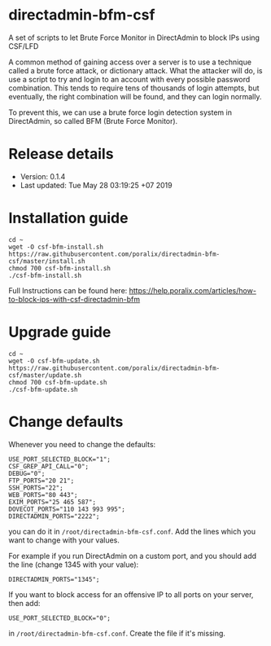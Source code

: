 # directadmin-bfm-csf

A set of scripts to let Brute Force Monitor in DirectAdmin to block IPs using CSF/LFD

A common method of gaining access over a server is to use a technique called a brute force attack, or dictionary attack. What the attacker will do, is use a script to try and login to an account with every possible password combination. This tends to require tens of thousands of login attempts, but eventually, the right combination will be found, and they can login normally.

To prevent this, we can use a brute force login detection system in DirectAdmin, so called BFM (Brute Force Monitor).

# Release details

- Version: 0.1.4
- Last updated: Tue May 28 03:19:25 +07 2019

# Installation guide

```
cd ~
wget -O csf-bfm-install.sh https://raw.githubusercontent.com/poralix/directadmin-bfm-csf/master/install.sh
chmod 700 csf-bfm-install.sh
./csf-bfm-install.sh
```

Full Instructions can be found here: https://help.poralix.com/articles/how-to-block-ips-with-csf-directadmin-bfm

# Upgrade guide

```
cd ~
wget -O csf-bfm-update.sh https://raw.githubusercontent.com/poralix/directadmin-bfm-csf/master/update.sh
chmod 700 csf-bfm-update.sh
./csf-bfm-update.sh
```

# Change defaults

Whenever you need to change the defaults:


```
USE_PORT_SELECTED_BLOCK="1";
CSF_GREP_API_CALL="0";
DEBUG="0";
FTP_PORTS="20 21";
SSH_PORTS="22";
WEB_PORTS="80 443";
EXIM_PORTS="25 465 587";
DOVECOT_PORTS="110 143 993 995";
DIRECTADMIN_PORTS="2222";
```

you can do it in `/root/directadmin-bfm-csf.conf`. Add the lines which you want to change with your values.

For example if you run DirectAdmin on a custom port, and you should add the line (change 1345 with your value):


```
DIRECTADMIN_PORTS="1345";
```

If you want to block access for an offensive IP to all ports on your server, then add:

```
USE_PORT_SELECTED_BLOCK="0";
```

in `/root/directadmin-bfm-csf.conf`. Create the file if it's missing.
